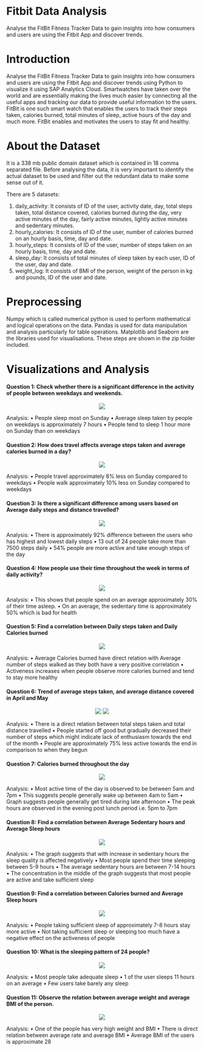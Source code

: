 # Fitbit Data Analysis
Analyse the FitBit Fitness Tracker Data to gain insights into how consumers and users are using the Fitbit App and discover trends.

# Introduction
Analyse the FitBit Fitness Tracker Data to gain insights into how consumers and users are using the Fitbit App and discover trends using Python to visualize it using SAP Analytics Cloud. Smartwatches have taken over the world and are essentially making the lives much easier by connecting all the useful apps and tracking our data to provide useful information to the users. FitBit is one such smart watch that enables the users to track their steps taken, calories burned, total minutes of sleep, active hours of the day and much more. FitBit enables and motivates the users to stay fit and healthy.

# About the Dataset
It is a 338 mb public domain dataset which is contained in 18 comma separated file. Before analysing the data, it is very important to identify the actual dataset to be used and filter out the redundant data to make some sense out of it.

There are 5 datasets:
1. daily_activity: It consists of ID of the user, activity date, day, total steps taken, total distance covered, calories burned during the day, very          active minutes of the day, fairly active minutes, lightly active minutes and sedentary minutes.     
2. hourly_calories: It consists of ID of the user, number of calories burned on an hourly basis, time, day and date.
3. hourly_steps: It consists of ID of the user, number of steps taken on an hourly basis, time, day and date.
4. sleep_day: It consists of total minutes of sleep taken by each user, ID of the user, day and date.
5. weight_log: It consists of BMI of the person, weight of the person in kg and pounds, ID of the user and date.

# Preprocessing

Numpy which is called numerical python is used to perform mathematical and logical operations on the data. Pandas is used for data manipulation and analysis particularly for table operations. Matplotlib and Seaborn are the libraries used for visualisations. These steps are shown in the zip folder included. 

# Visualizations and Analysis

#### Question 1: Check whether there is a significant difference in the activity of people between weekdays and weekends.

<p align="center">
 <img src= "Images/Fitbit_Q1.png">
</p>

Analysis:
  • People sleep most on Sunday
  • Average sleep taken by people on weekdays is approximately 7 hours
  • People tend to sleep 1 hour more on Sunday than on weekdays

#### Question 2: How does travel affects average steps taken and average calories burned in a day?

<p align="center">
 <img src= "Images/Fitbit_Q2.png">
</p>

Analysis:
  • People travel approximately 8% less on Sunday compared to weekdays
  • People walk approximately 10% less on Sunday compared to weekdays

#### Question 3: Is there a significant difference among users based on Average daily steps and distance travelled?

<p align="center">
 <img src= "Images/Fitbit_Q3.png">
</p>

Analysis:
  • There is approximately 92% difference between the users who has highest and lowest daily steps
  • 13 out of 24 people take more than 7500 steps daily
  • 54% people are more active and take enough steps of the day

#### Question 4: How people use their time throughout the week in terms of daily activity?

<p align="center">
 <img src= "Images/Fitbit_Q4.png">
</p>

Analysis:
  • This shows that people spend on an average approximately 30% of their time asleep.
  • On an average, the sedentary time is approximately 50% which is bad for health

#### Question 5: Find a correlation between Daily steps taken and Daily Calories burned

<p align="center">
 <img src= "Images/Fitbit_Q5.png">
</p>

Analysis:
  • Average Calories burned have direct relation with Average number of steps walked as they both have a very positive correlation
  • Activeness increases when people observe more calories burned and tend to stay more healthy

#### Question 6: Trend of average steps taken, and average distance covered in April and May

<p align="center">
 <img src= "Images/Fitbit_Q6A.png">
  <img src= "Images/Fitbit_Q6B.png">
</p>

Analysis:
  • There is a direct relation between total steps taken and total distance travelled
  • People started off good but gradually decreased their number of steps which might indicate lack of enthusiasm towards the end of the month
  • People are approximately 75% less active towards the end in comparison to when they begun

#### Question 7: Calories burned throughout the day

<p align="center">
 <img src= "Images/Fitbit_Q7.png">
</p>

Analysis:
  • Most active time of the day is observed to be between 5am and 7pm
  • This suggests people generally wake up between 4am to 5am
  • Graph suggests people generally get tired during late afternoon
  • The peak hours are observed in the evening post lunch period i.e. 5pm to 7pm

#### Question 8: Find a correlation between Average Sedentary hours and Average Sleep hours

<p align="center">
 <img src= "Images/Fitbit_Q8.png">
</p>

Analysis:
  • The graph suggests that with increase in sedentary hours the sleep quality is affected negatively
  • Most people spend their time sleeping between 5-9 hours
  • The average sedentary hours are between 7-14 hours
  • The concentration in the middle of the graph suggests that most people are active and take sufficient sleep

#### Question 9: Find a correlation between Calories burned and Average Sleep hours

<p align="center">
 <img src= "Images/Fitbit_Q9.png">
</p>

Analysis:
  • People taking sufficient sleep of approximately 7-8 hours stay more active
  • Not taking sufficient sleep or sleeping too much have a negative effect on the activeness of people

#### Question 10: What is the sleeping pattern of 24 people?

<p align="center">
 <img src= "Images/Fitbit_Q10.png">
</p>

Analysis:
  • Most people take adequate sleep
  • 1 of the user sleeps 11 hours on an average
  • Few users take barely any sleep

#### Question 11: Observe the relation between average weight and average BMI of the person.

<p align="center">
 <img src= "Images/Fitbit_Q11.png">
</p>

Analysis:
  • One of the people has very high weight and BMI
  • There is direct relation between average rate and average BMI
  • Average BMI of the users is approximate 28 

